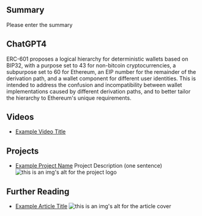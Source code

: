## Summary

Please enter the summary

## ChatGPT4

ERC-601 proposes a logical hierarchy for deterministic wallets based on BIP32, with a purpose set to 43 for non-bitcoin cryptocurrencies, a subpurpose set to 60 for Ethereum, an EIP number for the remainder of the derivation path, and a wallet component for different user identities. This is intended to address the confusion and incompatibility between wallet implementations caused by different derivation paths, and to better tailor the hierarchy to Ethereum's unique requirements.

## Videos

- [Example Video Title](https://www.youtube.com/watch?v=TDGq4aeevgY)

## Projects

- [Example Project Name](https://xxxx.xxx/xxxxx) Project Description (one sentence) ![this is an img's alt for the project logo](https://xxxx.xxx/project-logo.xxx)

## Further Reading

- [Example Article Title](https://xxxx.xxx/xxxxx) ![this is an img's alt for the article cover](https://xxxx.xxx/article-cover.xxx)
